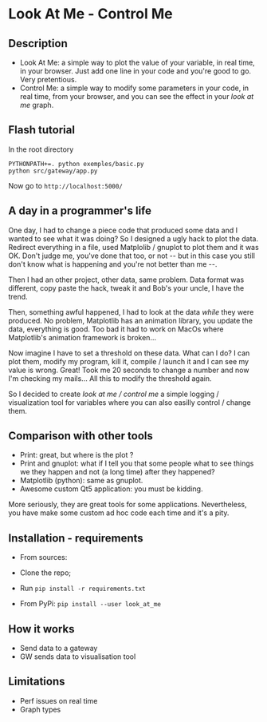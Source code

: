 # Look At Me - Control Me

## Description 
 * Look At Me: a simple way to plot the value of your variable, in real time, in your browser. Just add one line in your code and you're good to go. Very pretentious. 
 * Control Me: a simple way to modify some parameters in your code, in real time, from your browser, and you can see the effect in your _look at me_ graph. 


## Flash tutorial
In the root directory 

	PYTHONPATH+=. python exemples/basic.py
	python src/gateway/app.py

Now go to ``http://localhost:5000/``

## A day in a programmer's life
One day, I had to change a piece code that produced some data and I wanted to see what it was doing? So I designed a ugly hack to plot the data. Redirect everything in a file, used Matplolib / gnuplot to plot them and it was OK. Don't judge me, you've done that too, or not -- but in this case you still don't know what is happening and you're not better than me --. 

Then I had an other project, other data, same problem. Data format was different, copy paste the hack, tweak it and Bob's your uncle, I have the trend. 

Then, something awful happened, I had to look at the data *while* they were produced. No problem, Matplotlib has an animation library, you update the data, everything is good. Too bad it had to work on MacOs where Matplotlib's animation framework is broken... 
 
Now imagine I have to set a threshold on these data. What can I do? I can plot them, modify my program, kill it, compile / launch it and I can see my value is wrong. Great! Took me 20 seconds to change a number and now I'm checking my mails... All this to modify the threshold again. 

So I decided to create _look at me / control me_ a simple logging / visualization tool for variables where you can also easilly control / change them. 




## Comparison with other tools
 * Print: great, but where is the plot ? 
 * Print and gnuplot: what if I tell you that some people what to see things we they happen and not (a long time) after they happened? 
 * Matplotlib (python): same as gnuplot. 
 * Awesome custom Qt5 application: you must be kidding.

 More seriously, they are great tools for some applications. Nevertheless, you have make some custom ad hoc code each time and it's a pity.


## Installation - requirements

 * From sources:
  * Clone the repo;
  * Run ```pip install -r requirements.txt```

 * From PyPi:
  ``` pip install --user look_at_me ```

## How it works
 * Send data to a gateway
 * GW sends data to visualisation tool

## Limitations
 * Perf issues on real time
 * Graph types

